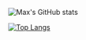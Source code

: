 

![Max's GitHub stats](https://github-readme-stats.vercel.app/api?username=maxmcgrath1&theme=chartreuse-dark&show_icons=true)


[![Top Langs](https://github-readme-stats.vercel.app/api/top-langs/?username=maxmcgrath1&layout=compact)](https://github.com/anuraghazra/github-readme-stats)

<!--
**maxmcgrath1/maxmcgrath1** is a ✨ _special_ ✨ repository because its `README.md` (this file) appears on your GitHub profile.

Here are some ideas to get you started:

- 🔭 I’m currently working on ...
- 🌱 I’m currently learning ...
- 👯 I’m looking to collaborate on ...
- 🤔 I’m looking for help with ...
- 💬 Ask me about ...
- 📫 How to reach me: ...
- 😄 Pronouns: ...
- ⚡ Fun fact: ...
-->
